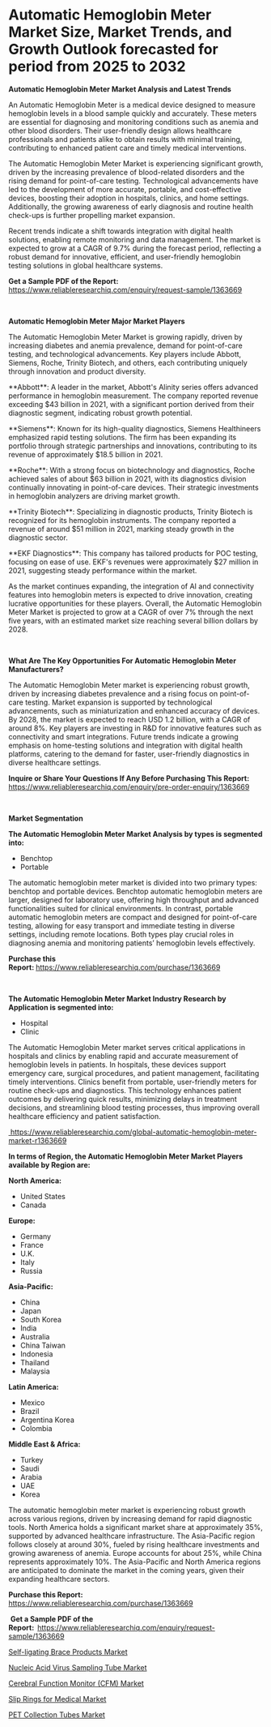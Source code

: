<p><h1>Automatic Hemoglobin Meter Market Size, Market Trends, and Growth Outlook forecasted for period from 2025 to 2032</h1></p><p><strong>Automatic Hemoglobin Meter Market Analysis and Latest Trends</strong></p>
<p><p>An Automatic Hemoglobin Meter is a medical device designed to measure hemoglobin levels in a blood sample quickly and accurately. These meters are essential for diagnosing and monitoring conditions such as anemia and other blood disorders. Their user-friendly design allows healthcare professionals and patients alike to obtain results with minimal training, contributing to enhanced patient care and timely medical interventions.</p><p>The Automatic Hemoglobin Meter Market is experiencing significant growth, driven by the increasing prevalence of blood-related disorders and the rising demand for point-of-care testing. Technological advancements have led to the development of more accurate, portable, and cost-effective devices, boosting their adoption in hospitals, clinics, and home settings. Additionally, the growing awareness of early diagnosis and routine health check-ups is further propelling market expansion.</p><p>Recent trends indicate a shift towards integration with digital health solutions, enabling remote monitoring and data management. The market is expected to grow at a CAGR of 9.7% during the forecast period, reflecting a robust demand for innovative, efficient, and user-friendly hemoglobin testing solutions in global healthcare systems.</p></p>
<p><strong>Get a Sample PDF of the Report:&nbsp;</strong> <a href="https://www.reliableresearchiq.com/enquiry/request-sample/1363669?utm_campaign=103&utm_medium=2&utm_source=Github&utm_content=ia&utm_term=05032025&utm_id=automatic-hemoglobin-meter">https://www.reliableresearchiq.com/enquiry/request-sample/1363669</a></p>
<p>&nbsp;</p>
<p><strong>Automatic Hemoglobin Meter Major Market Players</strong></p>
<p><p>The Automatic Hemoglobin Meter Market is growing rapidly, driven by increasing diabetes and anemia prevalence, demand for point-of-care testing, and technological advancements. Key players include Abbott, Siemens, Roche, Trinity Biotech, and others, each contributing uniquely through innovation and product diversity.</p><p>**Abbott**: A leader in the market, Abbott's Alinity series offers advanced performance in hemoglobin measurement. The company reported revenue exceeding $43 billion in 2021, with a significant portion derived from their diagnostic segment, indicating robust growth potential.</p><p>**Siemens**: Known for its high-quality diagnostics, Siemens Healthineers emphasized rapid testing solutions. The firm has been expanding its portfolio through strategic partnerships and innovations, contributing to its revenue of approximately $18.5 billion in 2021.</p><p>**Roche**: With a strong focus on biotechnology and diagnostics, Roche achieved sales of about $63 billion in 2021, with its diagnostics division continually innovating in point-of-care devices. Their strategic investments in hemoglobin analyzers are driving market growth.</p><p>**Trinity Biotech**: Specializing in diagnostic products, Trinity Biotech is recognized for its hemoglobin instruments. The company reported a revenue of around $51 million in 2021, marking steady growth in the diagnostic sector.</p><p>**EKF Diagnostics**: This company has tailored products for POC testing, focusing on ease of use. EKF's revenues were approximately $27 million in 2021, suggesting steady performance within the market.</p><p>As the market continues expanding, the integration of AI and connectivity features into hemoglobin meters is expected to drive innovation, creating lucrative opportunities for these players. Overall, the Automatic Hemoglobin Meter Market is projected to grow at a CAGR of over 7% through the next five years, with an estimated market size reaching several billion dollars by 2028.</p></p>
<p>&nbsp;</p>
<p><strong>What Are The Key Opportunities For Automatic Hemoglobin Meter Manufacturers?</strong></p>
<p><p>The Automatic Hemoglobin Meter market is experiencing robust growth, driven by increasing diabetes prevalence and a rising focus on point-of-care testing. Market expansion is supported by technological advancements, such as miniaturization and enhanced accuracy of devices. By 2028, the market is expected to reach USD 1.2 billion, with a CAGR of around 8%. Key players are investing in R&D for innovative features such as connectivity and smart integrations. Future trends indicate a growing emphasis on home-testing solutions and integration with digital health platforms, catering to the demand for faster, user-friendly diagnostics in diverse healthcare settings.</p></p>
<p><strong>Inquire or Share Your Questions If Any Before Purchasing This Report:</strong> <a href="https://www.reliableresearchiq.com/enquiry/pre-order-enquiry/1363669?utm_campaign=103&utm_medium=2&utm_source=Github&utm_content=ia&utm_term=05032025&utm_id=automatic-hemoglobin-meter">https://www.reliableresearchiq.com/enquiry/pre-order-enquiry/1363669</a></p>
<p>&nbsp;</p>
<p><strong>Market Segmentation</strong></p>
<p><strong>The Automatic Hemoglobin Meter Market Analysis by types is segmented into:</strong></p>
<p><ul><li>Benchtop</li><li>Portable</li></ul></p>
<p><p>The automatic hemoglobin meter market is divided into two primary types: benchtop and portable devices. Benchtop automatic hemoglobin meters are larger, designed for laboratory use, offering high throughput and advanced functionalities suited for clinical environments. In contrast, portable automatic hemoglobin meters are compact and designed for point-of-care testing, allowing for easy transport and immediate testing in diverse settings, including remote locations. Both types play crucial roles in diagnosing anemia and monitoring patients’ hemoglobin levels effectively.</p></p>
<p><strong>Purchase this Report:&nbsp;</strong><a href="https://www.reliableresearchiq.com/purchase/1363669?utm_campaign=103&utm_medium=2&utm_source=Github&utm_content=ia&utm_term=05032025&utm_id=automatic-hemoglobin-meter">https://www.reliableresearchiq.com/purchase/1363669</a></p>
<p>&nbsp;</p>
<p><strong>The Automatic Hemoglobin Meter Market Industry Research by Application is segmented into:</strong></p>
<p><ul><li>Hospital</li><li>Clinic</li></ul></p>
<p><p>The Automatic Hemoglobin Meter market serves critical applications in hospitals and clinics by enabling rapid and accurate measurement of hemoglobin levels in patients. In hospitals, these devices support emergency care, surgical procedures, and patient management, facilitating timely interventions. Clinics benefit from portable, user-friendly meters for routine check-ups and diagnostics. This technology enhances patient outcomes by delivering quick results, minimizing delays in treatment decisions, and streamlining blood testing processes, thus improving overall healthcare efficiency and patient satisfaction.</p></p>
<p><a href="https://www.reliableresearchiq.com/global-automatic-hemoglobin-meter-market-r1363669?utm_campaign=103&utm_medium=2&utm_source=Github&utm_content=ia&utm_term=05032025&utm_id=automatic-hemoglobin-meter">&nbsp;https://www.reliableresearchiq.com/global-automatic-hemoglobin-meter-market-r1363669</a></p>
<p><strong>In terms of Region, the Automatic Hemoglobin Meter Market Players available by Region are:</strong></p>
<p>
    <p> <strong> North America: </strong>
        <ul>
            <li>United States</li>
            <li>Canada</li>
        </ul>
        </p> 
    <p> <strong> Europe: </strong>
        <ul>
            <li>Germany</li>
            <li>France</li>
            <li>U.K.</li>
            <li>Italy</li>
            <li>Russia</li>
        </ul>
        </p> 
    <p> <strong> Asia-Pacific: </strong>
        <ul>
            <li>China</li>
            <li>Japan</li>
            <li>South Korea</li>
            <li>India</li>
            <li>Australia</li>
            <li>China Taiwan</li>
            <li>Indonesia</li>
            <li>Thailand</li>
            <li>Malaysia</li>
        </ul>
        </p> 
    <p> <strong> Latin America: </strong>
        <ul>
            <li>Mexico</li>
            <li>Brazil</li>
            <li>Argentina Korea</li>
            <li>Colombia</li>
        </ul>
        </p> 
    <p> <strong> Middle East & Africa: </strong>
        <ul>
            <li>Turkey</li>
            <li>Saudi</li>
            <li>Arabia</li>
            <li>UAE</li>
            <li>Korea</li>
        </ul>
    </p>
    </p>
<p><p>The automatic hemoglobin meter market is experiencing robust growth across various regions, driven by increasing demand for rapid diagnostic tools. North America holds a significant market share at approximately 35%, supported by advanced healthcare infrastructure. The Asia-Pacific region follows closely at around 30%, fueled by rising healthcare investments and growing awareness of anemia. Europe accounts for about 25%, while China represents approximately 10%. The Asia-Pacific and North America regions are anticipated to dominate the market in the coming years, given their expanding healthcare sectors.</p></p>
<p><strong>Purchase this Report: </strong><a href="https://www.reliableresearchiq.com/purchase/1363669?utm_campaign=103&utm_medium=2&utm_source=Github&utm_content=ia&utm_term=05032025&utm_id=automatic-hemoglobin-meter">https://www.reliableresearchiq.com/purchase/1363669</a></p>
<p>&nbsp;<strong>Get a Sample PDF of the Report:&nbsp;&nbsp;</strong><a href="https://www.reliableresearchiq.com/enquiry/request-sample/1363669?utm_campaign=103&utm_medium=2&utm_source=Github&utm_content=ia&utm_term=05032025&utm_id=automatic-hemoglobin-meter">https://www.reliableresearchiq.com/enquiry/request-sample/1363669</a></p>
<p><strong></strong></p>
<p><p><a href="https://github.com/snakewaduddx/Market-Research-Report-List-1/blob/main/self-ligating-brace-products-market.md?utm_campaign=103&utm_medium=2&utm_source=Github&utm_content=ia&utm_term=05032025&utm_id=automatic-hemoglobin-meter">Self-ligating Brace Products Market</a></p><p><a href="https://github.com/zeyddaddo4/Market-Research-Report-List-1/blob/main/nucleic-acid-virus-sampling-tube-market.md?utm_campaign=103&utm_medium=2&utm_source=Github&utm_content=ia&utm_term=05032025&utm_id=automatic-hemoglobin-meter">Nucleic Acid Virus Sampling Tube Market</a></p><p><a href="https://github.com/gedaypivi/Market-Research-Report-List-1/blob/main/cerebral-function-monitor-cfm-market.md?utm_campaign=103&utm_medium=2&utm_source=Github&utm_content=ia&utm_term=05032025&utm_id=automatic-hemoglobin-meter">Cerebral Function Monitor (CFM) Market</a></p><p><a href="https://github.com/sakuniniray98/Market-Research-Report-List-1/blob/main/slip-rings-for-medical-market.md?utm_campaign=103&utm_medium=2&utm_source=Github&utm_content=ia&utm_term=05032025&utm_id=automatic-hemoglobin-meter">Slip Rings for Medical Market</a></p><p><a href="https://github.com/siriocooch4a/Market-Research-Report-List-1/blob/main/pet-collection-tubes-market.md?utm_campaign=103&utm_medium=2&utm_source=Github&utm_content=ia&utm_term=05032025&utm_id=automatic-hemoglobin-meter">PET Collection Tubes Market</a></p></p>